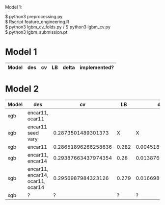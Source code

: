 Model 1: 

$ python3 preprocessing.py 
<br>
$ Rscript feature_engineering.R
<br>
$ python3 lgbm_cv_folds.py / $ python3 lgbm_cv.py 
<br>
$ python3 lgbm_submission.pt
# Model 1 

Model | des| cv | LB |  delta | implemented? 
--- | --- | --- | --- | --- | ---



# Model 2 

Model | des| cv | LB |  delta | implemented? 
--- | --- | --- | --- | --- | ---
xgb | encar11, ocar11 |   |    |   |  X
xgb | encar11 seed vary | 0.2873501489301373   |  X  | X  |  X
xgb | encar11 | 0.28651896266258636   | 0.282   | 0.0045189626625  |  X
xgb | encar11, encar14  | 0.29387663437974354  | 0.28   | 0.0138766343797  |  X
xgb | encar11, encar14, ocar11, ocar14  | 0.2956987984323126  | 0.279   | 0.0166987984323126  |  X
xgb | ? | ?  | ?   | ?  |  X


